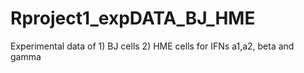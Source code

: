 # Rproject1_expDATA_BJ_HME
Experimental data of 1) BJ cells 2) HME cells  for IFNs a1,a2, beta and gamma 
